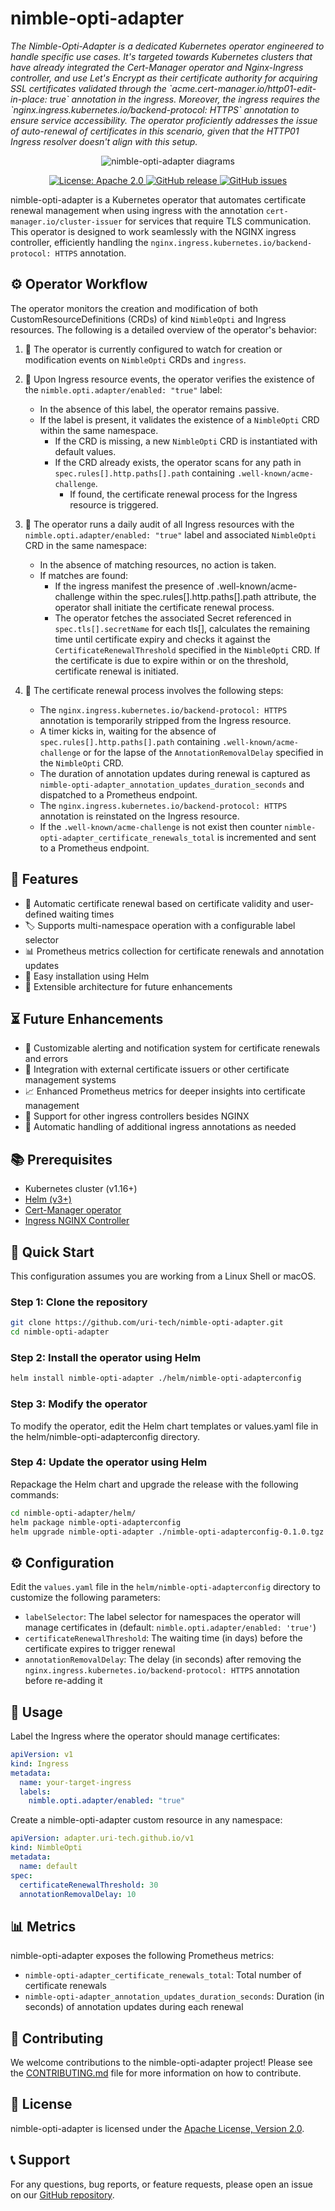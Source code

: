# nimble-opti-adapter

<p><i>The Nimble-Opti-Adapter is a dedicated Kubernetes operator engineered to handle specific use cases. It's targeted towards Kubernetes clusters that have already integrated the Cert-Manager operator and Nginx-Ingress controller, and use Let's Encrypt as their certificate authority for acquiring SSL certificates validated through the `acme.cert-manager.io/http01-edit-in-place: true` annotation in the ingress. Moreover, the ingress requires the `nginx.ingress.kubernetes.io/backend-protocol: HTTPS` annotation to ensure service accessibility. The operator proficiently addresses the issue of auto-renewal of certificates in this scenario, given that the HTTP01 Ingress resolver doesn't align with this setup.
</i></p>

<p align="center">
  <!-- <img src="diagrams/main.png" alt="nimble-opti-adapter diagrams" width="300" height="300"> -->
  <img src="diagrams/main.png" alt="nimble-opti-adapter diagrams">
</p>

<p align="center">
  <!-- <a href="https://github.com/uri-tech/nimble-opti-adapter/actions">
    <img alt="Build Status" src="diagrams/main.png">
  </a> -->
  <a href="https://github.com/uri-tech/nimble-opti-adapter/blob/master/LICENSE">
    <img alt="License: Apache 2.0" src="https://img.shields.io/badge/License-Apache%202.0-blue.svg">
  </a>
  <a href="https://github.com/uri-tech/nimble-opti-adapter/releases">
    <img alt="GitHub release" src="https://img.shields.io/github/v/release/uri-tech/nimble-opti-adapter">
  </a>
  <a href="https://github.com/uri-tech/nimble-opti-adapter/issues">
    <img alt="GitHub issues" src="https://img.shields.io/github/issues/uri-tech/nimble-opti-adapter">
  </a>
</p>

nimble-opti-adapter is a Kubernetes operator that automates certificate renewal management when using ingress with the annotation `cert-manager.io/cluster-issuer` for services that require TLS communication. This operator is designed to work seamlessly with the NGINX ingress controller, efficiently handling the `nginx.ingress.kubernetes.io/backend-protocol: HTTPS` annotation.

## ⚙️ Operator Workflow

The operator monitors the creation and modification of both CustomResourceDefinitions (CRDs) of kind `NimbleOpti` and Ingress resources. The following is a detailed overview of the operator's behavior:

1. 🚫 The operator is currently configured to watch for creation or modification events on `NimbleOpti` CRDs and `ingress`.

2. 🚦 Upon Ingress resource events, the operator verifies the existence of the `nimble.opti.adapter/enabled: "true"` label:

   - In the absence of this label, the operator remains passive.
   - If the label is present, it validates the existence of a `NimbleOpti` CRD within the same namespace.
     - If the CRD is missing, a new `NimbleOpti` CRD is instantiated with default values.
     - If the CRD already exists, the operator scans for any path in `spec.rules[].http.paths[].path` containing `.well-known/acme-challenge`.
       - If found, the certificate renewal process for the Ingress resource is triggered.

3. 📆 The operator runs a daily audit of all Ingress resources with the `nimble.opti.adapter/enabled: "true"` label and associated `NimbleOpti` CRD in the same namespace:

   - In the absence of matching resources, no action is taken.
   - If matches are found:
     - If the ingress manifest the presence of .well-known/acme-challenge within the spec.rules[].http.paths[].path attribute, the operator shall initiate the certificate renewal process.
     - The operator fetches the associated Secret referenced in `spec.tls[].secretName` for each tls[], calculates the remaining time until certificate expiry and checks it against the `CertificateRenewalThreshold` specified in the `NimbleOpti` CRD. If the certificate is due to expire within or on the threshold, certificate renewal is initiated.

4. 🔄 The certificate renewal process involves the following steps:
   - The `nginx.ingress.kubernetes.io/backend-protocol: HTTPS` annotation is temporarily stripped from the Ingress resource.
   - A timer kicks in, waiting for the absence of `spec.rules[].http.paths[].path` containing `.well-known/acme-challenge` or for the lapse of the `AnnotationRemovalDelay` specified in the `NimbleOpti` CRD.
   - The duration of annotation updates during renewal is captured as `nimble-opti-adapter_annotation_updates_duration_seconds` and dispatched to a Prometheus endpoint.
   - The `nginx.ingress.kubernetes.io/backend-protocol: HTTPS` annotation is reinstated on the Ingress resource.
   - If the `.well-known/acme-challenge` is not exist then counter `nimble-opti-adapter_certificate_renewals_total` is incremented and sent to a Prometheus endpoint.
   <!-- ![nimble-opti-adapter Diagram](diagram.png) -->

## 🌟 Features

- 🔄 Automatic certificate renewal based on certificate validity and user-defined waiting times
- 🏷️ Supports multi-namespace operation with a configurable label selector
- 📊 Prometheus metrics collection for certificate renewals and annotation updates
- 🚀 Easy installation using Helm
- 🔌 Extensible architecture for future enhancements

## ⏳ Future Enhancements

- 🔔 Customizable alerting and notification system for certificate renewals and errors
- 🔗 Integration with external certificate issuers or other certificate management systems
- 📈 Enhanced Prometheus metrics for deeper insights into certificate management
- 🚦 Support for other ingress controllers besides NGINX
- 📝 Automatic handling of additional ingress annotations as needed

## 📚 Prerequisites

- Kubernetes cluster (v1.16+)
- [Helm (v3+)](https://helm.sh/docs/intro/install)
- [Cert-Manager operator](https://github.com/cert-manager/cert-manager)
- [Ingress NGINX Controller](https://github.com/kubernetes/ingress-nginx)

## 🚀 Quick Start

This configuration assumes you are working from a Linux Shell or macOS.

### Step 1: Clone the repository

```bash
git clone https://github.com/uri-tech/nimble-opti-adapter.git
cd nimble-opti-adapter
```

### Step 2: Install the operator using Helm

```bash
helm install nimble-opti-adapter ./helm/nimble-opti-adapterconfig
```

### Step 3: Modify the operator

To modify the operator, edit the Helm chart templates or values.yaml file in the helm/nimble-opti-adapterconfig directory.

### Step 4: Update the operator using Helm

Repackage the Helm chart and upgrade the release with the following commands:

```bash
cd nimble-opti-adapter/helm/
helm package nimble-opti-adapterconfig
helm upgrade nimble-opti-adapter ./nimble-opti-adapterconfig-0.1.0.tgz
```

## ⚙️ Configuration

Edit the `values.yaml` file in the `helm/nimble-opti-adapterconfig` directory to customize the following parameters:

- `labelSelector`: The label selector for namespaces the operator will manage certificates in (default: `nimble.opti.adapter/enabled: 'true'`)
- `certificateRenewalThreshold`: The waiting time (in days) before the certificate expires to trigger renewal
- `annotationRemovalDelay`: The delay (in seconds) after removing the `nginx.ingress.kubernetes.io/backend-protocol: HTTPS` annotation before re-adding it

## 📝 Usage

Label the Ingress where the operator should manage certificates:

```yaml
apiVersion: v1
kind: Ingress
metadata:
  name: your-target-ingress
  labels:
    nimble.opti.adapter/enabled: "true"
```

Create a nimble-opti-adapter custom resource in any namespace:

```yaml
apiVersion: adapter.uri-tech.github.io/v1
kind: NimbleOpti
metadata:
  name: default
spec:
  certificateRenewalThreshold: 30
  annotationRemovalDelay: 10
```

## 📊 Metrics

nimble-opti-adapter exposes the following Prometheus metrics:

- `nimble-opti-adapter_certificate_renewals_total`: Total number of certificate renewals
- `nimble-opti-adapter_annotation_updates_duration_seconds`: Duration (in seconds) of annotation updates during each renewal

## 🤝 Contributing

We welcome contributions to the nimble-opti-adapter project! Please see the [CONTRIBUTING.md](CONTRIBUTING.md) file for more information on how to contribute.

## 📜 License

nimble-opti-adapter is licensed under the [Apache License, Version 2.0](LICENSE).

## 📞 Support

For any questions, bug reports, or feature requests, please open an issue on our [GitHub repository](https://github.com/uri-tech/nimble-opti-adapter/issues).

<!-- ## Attribution

### Images

Diagram: [Unsplash](https://unsplash.com/photos/U9s5m5L2Gn0) (License: CC0) -->

<!-- git pull --allow-unrelated-histories https://github.com/uri-tech/nimble-opti-adapter main -->

<!-- kubebuilder init --domain nimble-opti-adapter.tech-ua.com --repo github.com/uri-tech/nimble-opti-adapter -->
